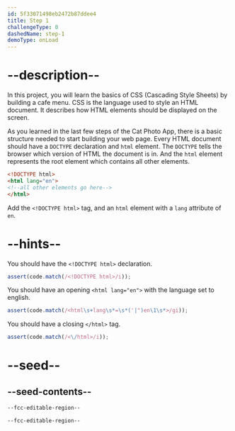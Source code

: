 ```yaml
---
id: 5f33071498eb2472b87ddee4
title: Step 1
challengeType: 0
dashedName: step-1
demoType: onLoad
---
```


# --description--

In this project, you will learn the basics of CSS (Cascading Style Sheets) by building a cafe menu. CSS is the language used to style an HTML document. It describes how HTML elements should be displayed on the screen.

As you learned in the last few steps of the Cat Photo App, there is a basic structure needed to start building your web page. Every HTML document should have a `DOCTYPE` declaration and `html` element. The `DOCTYPE` tells the browser which version of HTML the document is in. And the `html` element represents the root element which contains all other elements.

```html
<!DOCTYPE html>
<html lang="en">
<!--all other elements go here-->
</html>
```

Add the `<!DOCTYPE html>` tag, and an `html` element with a `lang` attribute of `en`.

# --hints--

You should have the `<!DOCTYPE html>` declaration.

```js
assert(code.match(/<!DOCTYPE html>/i));
```

You should have an opening `<html lang="en">` with the language set to english.

```js
assert(code.match(/<html\s+lang\s*=\s*('|")en\1\s*>/gi));
```

You should have a closing `</html>` tag.

```js
assert(code.match(/<\/html>/i));
```

# --seed--

## --seed-contents--

```html
--fcc-editable-region--

--fcc-editable-region--

```
